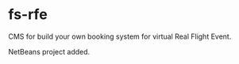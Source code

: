 fs-rfe
======

CMS for build your own booking system for virtual Real Flight Event.

NetBeans project added.